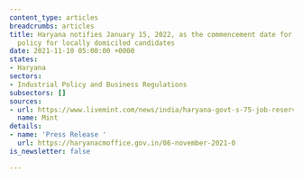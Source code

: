 ```yaml
---
content_type: articles
breadcrumbs: articles
title: Haryana notifies January 15, 2022, as the commencement date for its job reservation
  policy for locally domiciled candidates
date: 2021-11-10 05:00:00 +0000
states:
- Haryana
sectors:
- Industrial Policy and Business Regulations
subsectors: []
sources:
- url: https://www.livemint.com/news/india/haryana-govt-s-75-job-reservation-to-come-into-force-from-15-jan-11636197646952.html
  name: Mint
details:
- name: 'Press Release '
  url: https://haryanacmoffice.gov.in/06-november-2021-0
is_newsletter: false

---
```

